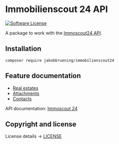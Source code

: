 # Immobilienscout 24 API

[![Software License](https://img.shields.io/badge/license-GPLv3-brightgreen.svg?style=flat-square)](LICENSE.md)

A package to work with the [Immoscout24 API](https://api.immobilienscout24.de/).

## Installation

```
composer require jakobbruening/immobilienscout24
```
## Feature documentation
- [Real estates](docs/RealEstate.md)
- [Attachments](docs/Attachments.md)
- [Contacts](docs/Contact.md)

API documentation: [Immoscout 24](https://api.immobilienscout24.de/)


## Copyright and license
License details -> [LICENSE](LICENSE)  
